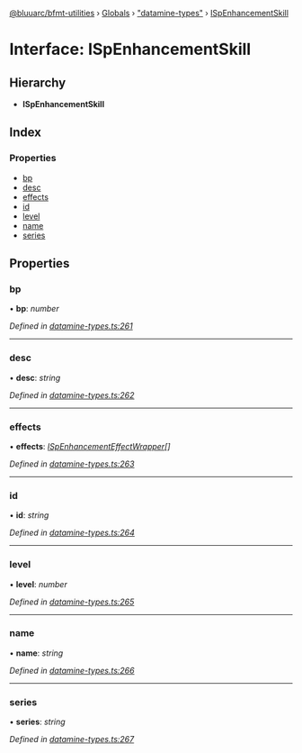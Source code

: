 [@bluuarc/bfmt-utilities](../README.md) › [Globals](../globals.md) › ["datamine-types"](../modules/_datamine_types_.md) › [ISpEnhancementSkill](_datamine_types_.ispenhancementskill.md)

# Interface: ISpEnhancementSkill

## Hierarchy

* **ISpEnhancementSkill**

## Index

### Properties

* [bp](_datamine_types_.ispenhancementskill.md#bp)
* [desc](_datamine_types_.ispenhancementskill.md#desc)
* [effects](_datamine_types_.ispenhancementskill.md#effects)
* [id](_datamine_types_.ispenhancementskill.md#id)
* [level](_datamine_types_.ispenhancementskill.md#level)
* [name](_datamine_types_.ispenhancementskill.md#name)
* [series](_datamine_types_.ispenhancementskill.md#series)

## Properties

###  bp

• **bp**: *number*

*Defined in [datamine-types.ts:261](https://github.com/BluuArc/bfmt-utilities/blob/51a3629/src/datamine-types.ts#L261)*

___

###  desc

• **desc**: *string*

*Defined in [datamine-types.ts:262](https://github.com/BluuArc/bfmt-utilities/blob/51a3629/src/datamine-types.ts#L262)*

___

###  effects

• **effects**: *[ISpEnhancementEffectWrapper](_datamine_types_.ispenhancementeffectwrapper.md)[]*

*Defined in [datamine-types.ts:263](https://github.com/BluuArc/bfmt-utilities/blob/51a3629/src/datamine-types.ts#L263)*

___

###  id

• **id**: *string*

*Defined in [datamine-types.ts:264](https://github.com/BluuArc/bfmt-utilities/blob/51a3629/src/datamine-types.ts#L264)*

___

###  level

• **level**: *number*

*Defined in [datamine-types.ts:265](https://github.com/BluuArc/bfmt-utilities/blob/51a3629/src/datamine-types.ts#L265)*

___

###  name

• **name**: *string*

*Defined in [datamine-types.ts:266](https://github.com/BluuArc/bfmt-utilities/blob/51a3629/src/datamine-types.ts#L266)*

___

###  series

• **series**: *string*

*Defined in [datamine-types.ts:267](https://github.com/BluuArc/bfmt-utilities/blob/51a3629/src/datamine-types.ts#L267)*
